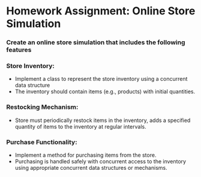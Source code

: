 # Homework Assignment: Online Store Simulation

### Create an online store simulation that includes the following features

### Store Inventory:

- Implement a class to represent the store inventory using a concurrent data structure
- The inventory should contain items (e.g., products) with initial quantities.

### Restocking Mechanism:

- Store must periodically restock items in the inventory, adds a specified quantity of items to the inventory at regular
  intervals.

### Purchase Functionality:

- Implement a method for purchasing items from the store.
- Purchasing is handled safely with concurrent access to the inventory using appropriate concurrent data
  structures or mechanisms.
